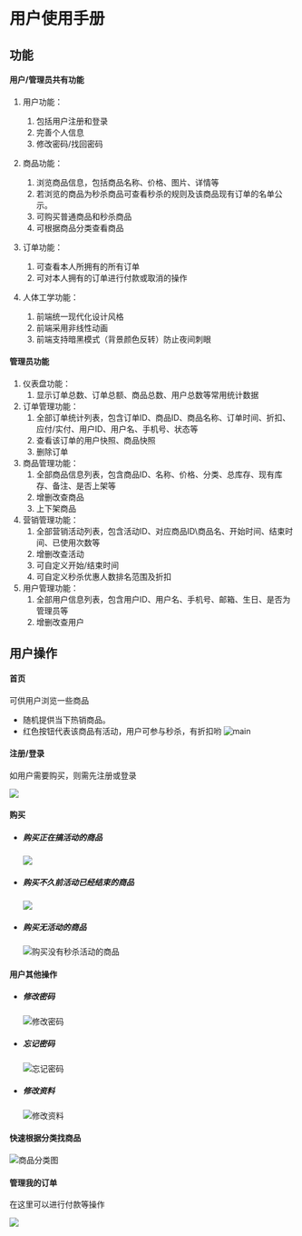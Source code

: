 # 用户使用手册

## 功能

#### 用户/管理员共有功能

1. 用户功能：
   1. 包括用户注册和登录
   2. 完善个人信息
   3. 修改密码/找回密码

2. 商品功能：
   1. 浏览商品信息，包括商品名称、价格、图片、详情等
   2. 若浏览的商品为秒杀商品可查看秒杀的规则及该商品现有订单的名单公示。
   3. 可购买普通商品和秒杀商品
   4. 可根据商品分类查看商品

3. 订单功能：
   1. 可查看本人所拥有的所有订单
   2. 可对本人拥有的订单进行付款或取消的操作

4. 人体工学功能：
   1. 前端统一现代化设计风格
   2. 前端采用非线性动画
   3. 前端支持暗黑模式（背景颜色反转）防止夜间刺眼

#### 管理员功能

1. 仪表盘功能：
   1. 显示订单总数、订单总额、商品总数、用户总数等常用统计数据
2. 订单管理功能：
   1. 全部订单统计列表，包含订单ID、商品ID、商品名称、订单时间、折扣、应付/实付、用户ID、用户名、手机号、状态等
   2. 查看该订单的用户快照、商品快照
   3. 删除订单
3. 商品管理功能：
   1. 全部商品信息列表，包含商品ID、名称、价格、分类、总库存、现有库存、备注、是否上架等
   2. 增删改查商品
   3. 上下架商品
4. 营销管理功能：
   1. 全部营销活动列表，包含活动ID、对应商品ID\商品名、开始时间、结束时间、已使用次数等
   2. 增删改查活动
   3. 可自定义开始/结束时间
   4. 可自定义秒杀优惠人数排名范围及折扣
5. 用户管理功能：
   1. 全部用户信息列表，包含用户ID、用户名、手机号、邮箱、生日、是否为管理员等
   2. 增删改查用户

## 用户操作

#### 首页
可供用户浏览一些商品
- 随机提供当下热销商品。
- 红色按钮代表该商品有活动，用户可参与秒杀，有折扣哟
  ![main](res\main.gif)

#### 注册/登录

如用户需要购买，则需先注册或登录

  ![](res\注册登录.gif)

#### 购买

- ##### 购买正在搞活动的商品

  ![](res\购买秒杀活动中的商品.gif)

- ##### 购买不久前活动已经结束的商品

  ![](res\购买秒杀活动结束的商品.gif)

- ##### 购买无活动的商品

  ![购买没有秒杀活动的商品](res\购买没有秒杀活动的商品.gif)

#### 用户其他操作

- ##### 修改密码
  ![修改密码](res\修改密码.gif)

- ##### 忘记密码

  ![忘记密码](res\忘记密码.gif)

- ##### 修改资料

  ![修改资料](res\修改资料.gif)

#### 快速根据分类找商品

![商品分类图](res\商品分类图.png)

#### 管理我的订单

在这里可以进行付款等操作

![](res\个人订单列表.png)

